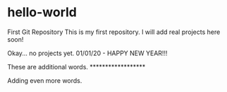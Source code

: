# hello-world
First Git Repository
This is my first repository.  I will add real projects here soon!

Okay... no projects yet.  01/01/20 - HAPPY NEW YEAR!!!


These are additional words.  ******************


Adding even more words.


